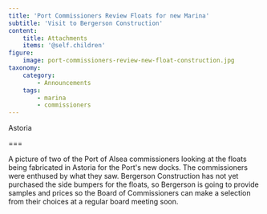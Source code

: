 ```yaml
---
title: 'Port Commissioners Review Floats for new Marina'
subtitle: 'Visit to Bergerson Construction'
content:
    title: Attachments
    items: '@self.children'
figure:
    image: port-commissioners-review-new-float-construction.jpg
taxonomy:
    category:
        - Announcements
    tags:
        - marina
        - commissioners
---
```


Astoria

===

A picture of two of the Port of Alsea commissioners looking at the floats being fabricated in Astoria for the Port's new docks. The commissioners were enthused by what they saw. Bergerson Construction has not yet purchased the side bumpers for the floats, so Bergerson is going to provide samples and prices so the Board of Commissioners can make a selection from their choices at a regular board meeting soon.
